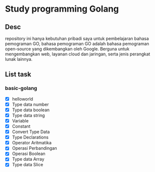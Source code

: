 # Study programming Golang

## Desc

repository ini hanya kebutuhan pribadi saya untuk pembelajaran bahasa pemograman GO, bahasa pemograman GO adalah bahasa pemograman open-source yang dikembangkan oleh Google. Berguna untuk mengembangkan web, layanan cloud dan jaringan, serta jenis perangkat lunak lainnya.

## List task

### basic-golang

- [x] helloworld
- [x] Type data number
- [x] Type data boolean
- [x] Type data string
- [x] Variable
- [x] Constant
- [x] Convert Type Data
- [x] Type Declarations
- [x] Operator Aritmatika
- [x] Operasi Perbandingan
- [x] Operasi Boolean
- [x] Type data Array
- [x] Type data Slice
